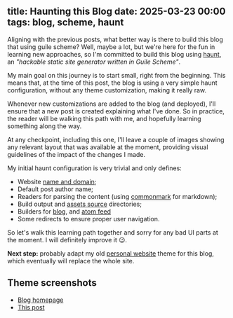 title: Haunting this Blog
date: 2025-03-23 00:00
tags: blog, scheme, haunt
---

Aligning with the previous posts, what better way is there to build this blog that using guile scheme? Well, maybe a lot, but we're here for the fun in learning new approaches, so I'm committed to build this blog using [haunt](https://files.dthompson.us/docs/haunt/latest/Introduction.html), an *"hackable static site generator written in Guile Scheme"*.

My main goal on this journey is to start small, right from the beginning. This means that, at the time of this post, the blog is using a very simple haunt configuration, without any theme customization, making it really raw. 

Whenever new customizations are added to the blog (and deployed), I'll ensure that a new post is created explaining what I've done. So in practice, the reader will be walking this path with me, and hopefully learning something along the way.

At any checkpoint, including this one, I'll leave a couple of images showing any relevant layout that was available at the moment, providing visual guidelines of the impact of the changes I made.

My initial haunt configuration is very trivial and only defines:

- Website [name and domain](https://files.dthompson.us/docs/haunt/latest/Sites.html);
- Default post author name;
- Readers for parsing the content (using [commonmark](https://files.dthompson.us/docs/haunt/latest/CommonMark.html) for markdown);
- Build output and [assets source](https://files.dthompson.us/docs/haunt/latest/Static-Assets.html) directories;
- Builders for [blog](https://files.dthompson.us/docs/haunt/latest/Blog.html), and [atom feed](https://files.dthompson.us/docs/haunt/latest/Atom.html)
- Some redirects to ensure proper user navigation.

So let's walk this learning path together and sorry for any bad UI parts at the moment. I will definitely improve it 😉.

**Next step:** probably adapt my old [personal website](https://luiscarlospereira.pt) theme for this blog, which eventually will replace the whole site.

## Theme screenshots

- [Blog homepage](/assets/img/2025-03-25_homepage.jpg)
- [This post](/assets/img/2025-03-25_haunt_post.jpg)
